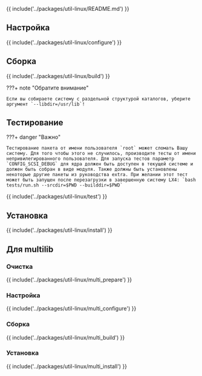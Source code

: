 {{ include('../packages/util-linux/README.md') }}

## Настройка

{{ include('../packages/util-linux/configure') }}

## Сборка

{{ include('../packages/util-linux/build') }}

???+ note "Обратите внимание"

    Если вы собираете систему с раздельной структурой каталогов, уберите аргумент `--libdir=/usr/lib`!

## Тестирование

???+ danger "Важно"

    Тестирование пакета от имени пользователя `root` может сломать Вашу систему. Для того чтобы этого не случилось, производите тесты от имени непривилегированного пользователя. Для запуска тестов параметр `CONFIG_SCSI_DEBUG` для ядра должен быть доступен в текущей системе и должен быть собран в виде модуля. Также должны быть установлены некоторые другие пакеты из руководства extra. При желании этот тест может быть запущен после перезагрузки в завершенную систему LX4: `bash tests/run.sh --srcdir=$PWD --builddir=$PWD`

{{ include('../packages/util-linux/test') }}

## Установка

{{ include('../packages/util-linux/install') }}

## Для multilib

### Очистка

{{ include('../packages/util-linux/multi_prepare') }}

### Настройка

{{ include('../packages/util-linux/multi_configure') }}

### Сборка

{{ include('../packages/util-linux/multi_build') }}

### Установка

{{ include('../packages/util-linux/multi_install') }}


